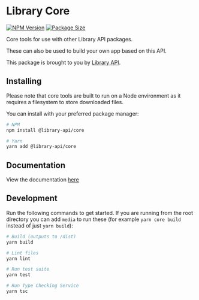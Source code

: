 # Library Core

[![NPM Version](https://img.shields.io/npm/v/@library-api/core)](https://www.npmjs.com/package/@library-api/core)
[![Package Size](https://img.shields.io/bundlephobia/min/@library-api/core)](https://www.npmjs.com/package/@library-api/core)

Core tools for use with other Library API packages.

These can also be used to build your own app based on this API.

This package is brought to you by [Library API](../../README.md).

## Installing

Please note that core tools are built to run on a Node environment as it requires a filesystem to store downloaded files.

You can install with your preferred package manager:

```bash
# NPM
npm install @library-api/core

# Yarn
yarn add @library-api/core
```

## Documentation

View the documentation [here](https://benshelton.github.io/library-api/core)

## Development

Run the following commands to get started. If you are running from the root directory you can add `media` to run these (for example `yarn core build` instead of just `yarn build`):

```bash
# Build (outputs to /dist)
yarn build

# Lint files
yarn lint

# Run test suite
yarn test

# Run Type Checking Service
yarn tsc
```
